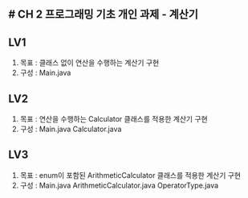 ## # CH 2 프로그래밍 기초 개인 과제 - 계산기  

## LV1  
1. 목표 : 클래스 없이 연산을 수행하는 계산기 구현
2. 구성 : Main.java

## LV2  
1. 목표 : 연산을 수행하는 Calculator 클래스를 적용한 계산기 구현  
2. 구성 : Main.java Calculator.java  

## LV3  
1. 목표 : enum이 포함된 ArithmeticCalculator 클래스를 적용한 계산기 구현
2. 구성 : Main.java ArithmeticCalculator.java OperatorType.java  
